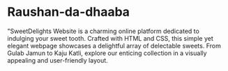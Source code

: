 # Raushan-da-dhaaba
"SweetDelights Website is a charming online platform dedicated to indulging your sweet tooth. Crafted with HTML and CSS, this simple yet elegant webpage showcases a delightful array of delectable sweets. From Gulab Jamun to Kaju Katli, explore our enticing collection in a visually appealing and user-friendly layout. 
